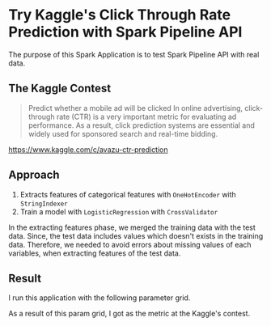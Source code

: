 # Try Kaggle's Click Through Rate Prediction with Spark Pipeline API

The purpose of this Spark Application is to test Spark Pipeline API with real data.

## The Kaggle Contest

> Predict whether a mobile ad will be clicked
> In online advertising, click-through rate (CTR) is a very important metric for evaluating ad performance. As a result, click prediction systems are essential and widely used for sponsored search and real-time bidding.

https://www.kaggle.com/c/avazu-ctr-prediction


## Approach

1. Extracts features of categorical features with `OneHotEncoder` with `StringIndexer`
2. Train a model with `LogisticRegression` with `CrossValidator`

In the extracting features phase, we merged the training data with the test data.
Since, the test data includes values which doesn't exists in the training data.
Therefore, we needed to avoid errors about missing values of each variables, when extracting features of the test data.

## Result

I run this application with the following parameter grid.


As a result of this param grid, I got as the metric at the Kaggle's contest.
